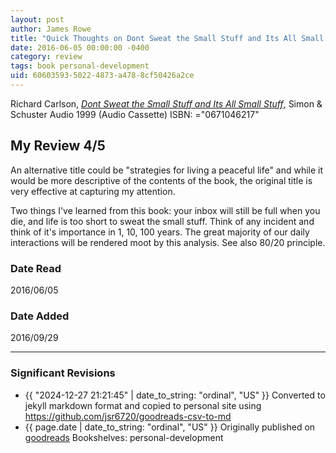 ```yaml
---
layout: post
author: James Rowe
title: "Quick Thoughts on Dont Sweat the Small Stuff and Its All Small Stuff"
date: 2016-06-05 00:00:00 -0400
category: review
tags: book personal-development
uid: 60603593-5022-4873-a478-8cf50426a2ce
---
```


Richard Carlson, *[Dont Sweat the Small Stuff and Its All Small Stuff](https://www.goodreads.com/book/show/508637)*,  Simon & Schuster Audio 1999 (Audio Cassette) ISBN: ="0671046217"

## My Review 4/5

An alternative title could be "strategies for living a peaceful life" and while it would be more descriptive of the contents of the book, the original title is very effective at capturing my attention. 

Two things I've learned from this book: your inbox will still be full when you die, and life is too short to sweat the small stuff. Think of any incident and think of it's importance in 1, 10, 100 years. The great majority of our daily interactions will be rendered moot by this analysis. See also 80/20 principle.

### Date Read
2016/06/05

### Date Added
2016/09/29

---

### Significant Revisions

- {{ "2024-12-27 21:21:45" | date_to_string: "ordinal", "US" }} Converted to jekyll markdown format and copied to personal site using <https://github.com/jsr6720/goodreads-csv-to-md>
- {{ page.date | date_to_string: "ordinal", "US" }} Originally published on [goodreads](https://www.goodreads.com) Bookshelves: personal-development